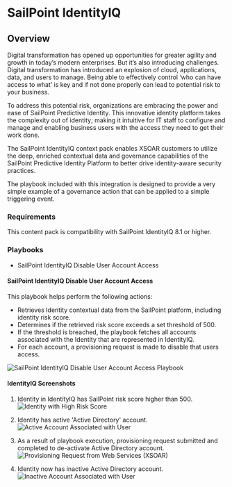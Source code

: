 # SailPoint IdentityIQ

## Overview
Digital transformation has opened up opportunities for greater agility and growth in today’s modern enterprises. But it’s also introducing challenges. Digital transformation has introduced an explosion of cloud, applications, data, and users to manage. Being able to effectively control ‘who can have access to what’ is key and if not done properly can lead to potential risk to your business.

To address this potential risk, organizations are embracing the power and ease of SailPoint Predictive Identity. This innovative identity platform takes the complexity out of identity; making it intuitive for IT staff to configure and manage and enabling business users with the access they need to get their work done. 

The SailPoint IdentityIQ context pack enables XSOAR customers to utilize the deep, enriched contextual data and governance capabilities of the SailPoint Predictive Identity Platform to better drive identity-aware security practices.

The playbook included with this integration is designed to provide a very simple example of a governance action that can be applied to a simple triggering event.

### Requirements
This content pack is compatibility with SailPoint IdentityIQ 8.1 or higher.

### Playbooks
* SailPoint IdentityIQ Disable User Account Access

#### SailPoint IdentityIQ Disable User Account Access

This playbook helps perform the following actions:
* Retrieves Identity contextual data from the SailPoint platform, including identity risk score.
* Determines if the retrieved risk score exceeds a set threshold of 500.
* If the threshold is breached, the playbook fetches all accounts associated with the Identity that are represented in IdentityIQ.
* For each account, a provisioning request is made to disable that users access.

![SailPoint IdentityIQ Disable User Account Access Playbook](../../doc_files/SailPoint_IdentityIQ_Disable_User_Account_Access.png/n)

#### IdentityIQ Screenshots

1) Identity in IdentityIQ has SailPoint risk score higher than 500.
![Identity with High Risk Score](../../doc_files/High_Risk_User.png/n)

2) Identity has active 'Active Directory' account.
![Active Account Associated with User](../../doc_files/IdentityIQ_Accounts_Active.png/n)

3) As a result of playbook execution, provisioning request submitted and completed to de-activate Active Directory account.
![Provisioning Request from Web Services (XSOAR)](../../doc_files/IdentityIQ_Provisioning_Success.png/n)

4) Identity now has inactive Active Directory account.
![Inactive Account Associated with User](../../doc_files/IdentityIQ_Accounts_Inactive.png/n)